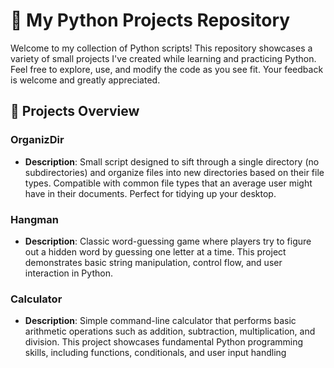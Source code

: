 # 🐍 My Python Projects Repository

Welcome to my collection of Python scripts! This repository showcases a variety of small projects I've created while learning and practicing Python. Feel free to explore, use, and modify the code as you see fit. Your feedback is welcome and greatly appreciated.

## 📜 Projects Overview

### **OrganizDir**
- **Description**: Small script designed to sift through a single directory (no subdirectories) and organize files into new directories based on their file types. Compatible with common file types that an average user might have in their documents. Perfect for tidying up your desktop.
  
### **Hangman**
- **Description**: Classic word-guessing game where players try to figure out a hidden word by guessing one letter at a time. This project demonstrates basic string manipulation, control flow, and user interaction in Python.

### **Calculator**
- **Description**: Simple command-line calculator that performs basic arithmetic operations such as addition, subtraction, multiplication, and division. This project showcases fundamental Python programming skills, including functions, conditionals, and user input handling

